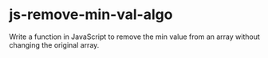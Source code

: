 # js-remove-min-val-algo
Write a function in JavaScript to remove the min value from an array without changing the original array.
